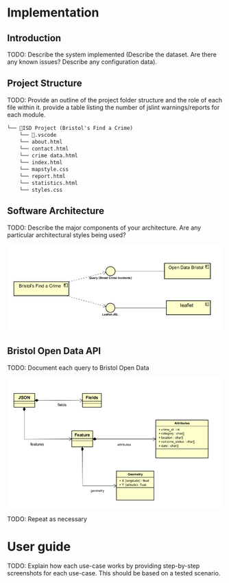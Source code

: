 # Implementation

## Introduction
TODO: Describe the system implemented (Describe the dataset. Are there any known issues? Describe any configuration data).

## Project Structure
TODO: Provide an outline of the project folder structure and the role of each file within it.
provide a table listing the number of jslint warnings/reports for each module.

```
└── 📁ISD Project (Bristol's Find a Crime)
    └── 📁.vscode
    └── about.html
    └── contact.html
    └── crime data.html
    └── index.html
    └── mapstyle.css
    └── report.html
    └── statistics.html
    └── styles.css
```

## Software Architecture
TODO: Describe the major components of your architecture. Are any particular architectural styles being used?

![Component Diagram](cmp.png)

## Bristol Open Data API
TODO: Document each query to Bristol Open Data

![UML Class diagrams representing JSON query results](CD.png)

TODO: Repeat as necessary

# User guide
TODO: Explain how each use-case works by providing step-by-step screenshots for each use-case. This should be based on a tested scenario.
